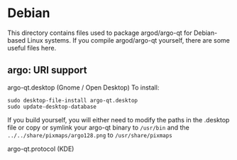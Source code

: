 
Debian
====================
This directory contains files used to package argod/argo-qt
for Debian-based Linux systems. If you compile argod/argo-qt yourself, there are some useful files here.

## argo: URI support ##


argo-qt.desktop  (Gnome / Open Desktop)
To install:

	sudo desktop-file-install argo-qt.desktop
	sudo update-desktop-database

If you build yourself, you will either need to modify the paths in
the .desktop file or copy or symlink your argo-qt binary to `/usr/bin`
and the `../../share/pixmaps/argo128.png` to `/usr/share/pixmaps`

argo-qt.protocol (KDE)


